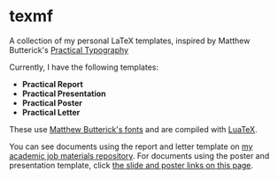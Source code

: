 # texmf

A collection of my personal LaTeX templates, inspired by Matthew Butterick's [Practical Typography](https://practicaltypography.com)

Currently, I have the following templates:

- **Practical Report**
- **Practical Presentation**
- **Practical Poster**
- **Practical Letter**

These use [Matthew Butterick's fonts](https://mbtype.com) and are compiled with [LuaTeX](http://www.luatex.org).

You can see documents using the report and letter template on [my academic job  materials repository](https://github.com/venkatasg/academic-job-apps). For documents using the poster and presentation template, click [the slide and poster links on this page](https://venkatasg.net/papers).
